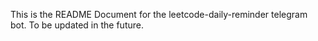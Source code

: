 This is the README Document for the leetcode-daily-reminder telegram bot. To be updated in the future.
